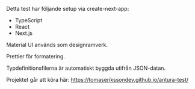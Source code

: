 Detta test har följande setup via create-next-app:

- TypeScript
- React
- Next.js

Material UI används som designramverk.

Prettier för formatering.

Typdefinitionsfilerna är automatiskt byggda utifrån JSON-datan.

Projektet går att köra här:
https://tomaserikssondev.github.io/antura-test/
